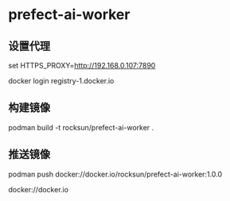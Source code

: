 # prefect-ai-worker


## 设置代理

set HTTPS_PROXY=http://192.168.0.107:7890

docker login registry-1.docker.io

## 构建镜像

podman build -t rocksun/prefect-ai-worker .

## 推送镜像

podman push docker://docker.io/rocksun/prefect-ai-worker:1.0.0  

docker://docker.io
